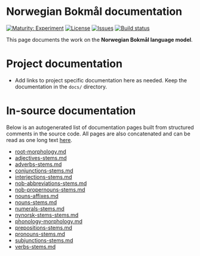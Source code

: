 # Norwegian Bokmål documentation

[![Maturity: Experiment](https://img.shields.io/badge/Maturity-Experiment-black.svg)](https://giellalt.github.io/MaturityClassification.html)
[![License](https://img.shields.io/github/license/giellalt/lang-nob)](https://raw.githubusercontent.com/giellalt/lang-nob/develop/LICENSE)
[![Issues](https://img.shields.io/github/issues/giellalt/lang-nob)](https://github.com/giellalt/lang-nob/issues)
[![Build status](https://github.com/giellalt/lang-nob/workflows/Speller%20CI+CD/badge.svg)](https://github.com/giellalt/lang-nob/actions)

This page documents the work on the **Norwegian Bokmål language model**. 

# Project documentation

* Add links to project specific documentation here as needed. Keep the documentation in the `docs/` directory.

# In-source documentation

Below is an autogenerated list of documentation pages built from structured comments in the source code. All pages are also concatenated and can be read as one long text [here](nob.md).
* [root-morphology.md](root-morphology.md)
* [adjectives-stems.md](adjectives-stems.md)
* [adverbs-stems.md](adverbs-stems.md)
* [conjunctions-stems.md](conjunctions-stems.md)
* [interjections-stems.md](interjections-stems.md)
* [nob-abbreviations-stems.md](nob-abbreviations-stems.md)
* [nob-propernouns-stems.md](nob-propernouns-stems.md)
* [nouns-affixes.md](nouns-affixes.md)
* [nouns-stems.md](nouns-stems.md)
* [numerals-stems.md](numerals-stems.md)
* [nynorsk-stems-stems.md](nynorsk-stems-stems.md)
* [phonology-morphology.md](phonology-morphology.md)
* [prepositions-stems.md](prepositions-stems.md)
* [pronouns-stems.md](pronouns-stems.md)
* [subjunctions-stems.md](subjunctions-stems.md)
* [verbs-stems.md](verbs-stems.md)
